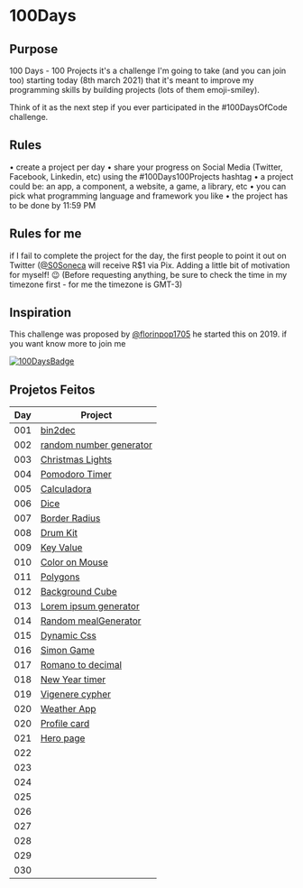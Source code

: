 # 100Days

## Purpose

100 Days - 100 Projects it's a challenge I'm going to take (and you can join too) starting today (8th march 2021) that it's meant to improve my programming skills by building projects (lots of them emoji-smiley).

Think of it as the next step if you ever participated in the #100DaysOfCode challenge.

## Rules

• create a project per day
• share your progress on Social Media (Twitter, Facebook, Linkedin, etc) using the #100Days100Projects hashtag
• a project could be: an app, a component, a website, a game, a library, etc
• you can pick what programming language and framework you like
• the project has to be done by 11:59 PM

## Rules for me

if I fail to complete the project for the day, the first people to point it out on Twitter ([@S0Soneca](https://twitter.com/S0Soneca) will receive R$1 via Pix. Adding a little bit of motivation for myself! 😉 (Before requesting anything, be sure to check the time in my timezone first - for me the timezone is GMT-3)

## Inspiration

This challenge was proposed by [@florinpop1705](https://twitter.com/florinpop1705) he started this on 2019. if you want know more to join me

[![100DaysBadge](https://img.shields.io/badge/100DaysChallenge-9732a8)](https://www.florin-pop.com/blog/2019/09/100-days-100-projects/)

## Projetos Feitos

| Day | Project                                                                               |
| --- | ------------------------------------------------------------------------------------- |
| 001 | [bin2dec](https://sones-100days.netlify.app/day1to10/bin2dec/)                        |
| 002 | [random number generator](https://sones-100days.netlify.app/day1to10/randomNumber)    |
| 003 | [Christmas Lights](https://sones-100days.netlify.app/day1to10/christmaslights)        |
| 004 | [Pomodoro Timer](https://sones-100days.netlify.app/day1to10/pomodoro)                 |
| 005 | [Calculadora](https://sones-100days.netlify.app/day1to10//calculator)                 |
| 006 | [Dice](https://sones-100days.netlify.app/day1to10/dice)                               |
| 007 | [Border Radius](https://sones-100days.netlify.app/day1to10/border-radius)             |
| 008 | [Drum Kit](https://sones-100days.netlify.app/day1to10/drumkit)                        |
| 009 | [Key Value](https://sones-100days.netlify.app/day1to10/keyvalue)                      |
| 010 | [Color on Mouse](https://sones-100days.netlify.app/day1to10/coloronmouse)             |
| 011 | [Polygons](https://sones-100days.netlify.app/day11to20/polygons/polygons)             |
| 012 | [Background Cube](https://sones-100days.netlify.app/day11to20/bgcube)                 |
| 013 | [Lorem ipsum generator](https://sones-100days.netlify.app/day11to20/lipsum)           |
| 014 | [Random mealGenerator](https://sones-100days.netlify.app/day11to20/mealgenerator)     |
| 015 | [Dynamic Css](https://sones-100days.netlify.app/day11to20/dynamicss)                  |
| 016 | [Simon Game](https://sones-100days.netlify.app/day11to20/simongame)                   |
| 017 | [Romano to decimal](https://sones-100days.netlify.app/day11to20/roman2decimal)        |
| 018 | [New Year timer](https://sones-100days.netlify.app/day11to20/timer)                   |
| 019 | [Vigenere cypher](https://sones-100days.netlify.app/day11to20/vigenere)               |
| 020 | [Weather App](https://sones-100days.netlify.app/day11to20/weather)                    |
| 020 | [Profile card](https://sones-100days.netlify.app/day21to30/cardprofile)               |
| 021 | [Hero page](https://sones-100days.netlify.app/day21to30/curvedsection)                |
| 022 |            |
| 023 |            |
| 024 |            |
| 025 |            |
| 026 |            |
| 027 |            |
| 028 |            |
| 029 |            |
| 030 |            |
